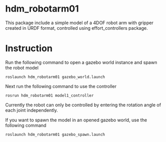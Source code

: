 # hdm_robotarm01
This package include a simple model of a 4DOF robot arm with gripper created in URDF format, controlled using effort_controllers package.

# Instruction
Run the following command to open a gazebo world instance and spawn the robot model
```
roslaunch hdm_robotarm01 gazebo_world.launch
```
Next run the following command to use the controller
```
rosrun hdm_robotarm01 model1_controller
```
Currently the robot can only be controlled by entering the rotation angle of each joint independently.

If you want to spawn the model in an opened gazebo world, use the following command
```
roslaunch hdm_robotarm01 gazebo_spawn.launch
```
